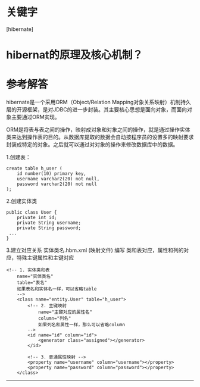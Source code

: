 # 关键字

 \[hibernate\]

# hibernat的原理及核心机制？


# 参考解答

   hibernate是一个采用ORM（Object/Relation Mapping对象关系映射）机制持久层的开源框架，是对JDBC的进一步封装。其主要核心思想是面向对象，而面向对象主要通过ORM实现。
   
   ORM是将表与表之间的操作，映射成对象和对象之间的操作，就是通过操作实体类来达到操作表的目的。从数据库提取的数据会自动按程序员的设置多的映射要求封装成特定的对象。之后就可以通过对对象的操作来修改数据库中的数据。
   
   
   
   1.创建表：

```
create table h_user (
    id number(10) primary key,
    username varchar2(20) not null,
    password varchar2(20) not null
);
```



2.创建实体类


```
public class User {
	private int id;
	private String username;
	private String password;
 ...
}
```



3.建立对应关系
实体类名.hbm.xml (映射文件)
编写 类和表对应，属性和列的对应，特殊主键属性和主键对应


```
<!-- 1. 实体类和表 
	name="实体类名"
	table="表名"
	如果表名和实体名一样，可以省略table
	-->
	<class name="entity.User" table="h_user">
		<!-- 2. 主键映射 
			name="主键对应的属性名"
			column="列名"
			如果列名和属性一样，那么可以省略column
		-->
		<id name="id" column="id">
			<generator class="assigned"></generator>
		</id>
		
		<!-- 3. 普通属性映射 -->
		<property name="username" column="username"></property>
		<property name="password" column="password"></property>
	</class>
```

---
   
   





